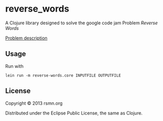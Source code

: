 # reverse_words

A Clojure library designed to solve the google code jam Problem *Reverse Words*

[Problem description](http://code.google.com/codejam/contest/351101/dashboard#s=p1)

## Usage

Run with 

	lein run -m reverse-words.core INPUTFILE OUTPUTFILE

## License

Copyright © 2013 rsmn.org

Distributed under the Eclipse Public License, the same as Clojure.
